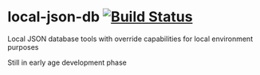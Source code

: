 local-json-db [![Build Status](https://travis-ci.org/huafu/local-json-db.svg?branch=master)](https://travis-ci.org/huafu/local-json-db)
=============

Local JSON database tools with override capabilities for local environment purposes

Still in early age development phase
